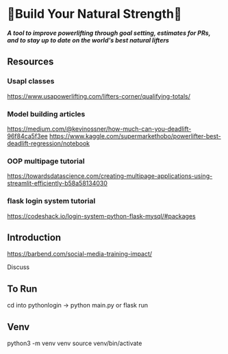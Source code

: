 # 🔨Build Your Natural Strength🔨
_**A tool to improve powerlifting through goal setting, estimates for  PRs, and to stay up to date on the world's best natural lifters**_

## Resources

### Usapl classes
https://www.usapowerlifting.com/lifters-corner/qualifying-totals/

### Model building articles
https://medium.com/@kevinossner/how-much-can-you-deadlift-96f84ca5f3ee
https://www.kaggle.com/supermarkethobo/powerlifter-best-deadlift-regression/notebook

### OOP multipage tutorial
https://towardsdatascience.com/creating-multipage-applications-using-streamlit-efficiently-b58a58134030

### flask login system tutorial
https://codeshack.io/login-system-python-flask-mysql/#packages


## Introduction 
https://barbend.com/social-media-training-impact/

Discuss

## To Run
cd into pythonlogin -> python main.py or flask run

## Venv
python3 -m venv venv
source venv/bin/activate


[comment]: <> (## Tool Description )

[comment]: <> (Data Storyteller is an AI based tool that can take a data set, identify patterns in the data, can interpret the result, )

[comment]: <> (and can then produce an output story that is understandable to a business user based on the context. It is able to)

[comment]: <> (pro-actively analyse data on behalf of users and generate smart feeds using natural language generation techniques )

[comment]: <> (which can then be consumed easily by business users with very less efforts. The application has been built keeping in )

[comment]: <> (mind a rather elementary user and is hence, easily usable and understandable. This also uses a )

[comment]: <> (**multipage implementation** of Streamlit Library using Class based pages. )

[comment]: <> (## Features )

[comment]: <> (Given data/analytics output, the tool can:-)

[comment]: <> (- turn the data into interactive data stories based on the given data )

[comment]: <> (- generate deep insights, infer pattern and help in business decisions.)

[comment]: <> (- provide personalization profiles; these could be represented as meta data describing what would be of interest to a given user.)

[comment]: <> (- generate reports understandable to a business user with interactive and intuitive interface.)

[comment]: <> (## 📝 Module-Wise Description)

[comment]: <> (The application also uses Streamlit for a multiclass page implementation which can be viewed in the `multipage.py` file. The UI of the application can be seen here. The application is divided into multiple modules, each of which have been described below.)

[comment]: <> (![UI of the application]&#40;https://i.stack.imgur.com/MOVpz.png&#41;)


[comment]: <> (_📌 **Data Upload**_ <br/>)

[comment]: <> (This module deals with the data upload. It can take csv and excel files. As soon as the data is uploaded, it creates a copy of the data to ensure that we don't have to read the data multiple times. It also saves the columns and their data types along with displaying them for the user. This is used to upload and save the data and it's column types which will be further needed at a later stage. )

[comment]: <> (_📌 **Change Metadata**_ <br/>)

[comment]: <> (Once the column types are saved in the metadata, we need to give the user the option to change the type. This is to ensure that the automatic column tagging can be overridden if the user wishes. For example a binary column with 0 and 1s can be tagged as numerical and the user might have to correct it. The three data types available are:)

[comment]: <> (* Numerical )

[comment]: <> (* Categorical )

[comment]: <> (* Object)

[comment]: <> (The correction happens immediately and is saved at that moment. )

[comment]: <> (_📌 **Machine Learning**_ <br/>)

[comment]: <> (This section automates the process of machine learning by giving the user the option to select X and y variables and letting us do everything else. The user can specify which columns they need for machine learning and then select the type of process - regression and classficiation. The application selects multiple models and saves the best one as a binary `.sav` file to be used in the future for inferencing. The accuracy or R2 score is shown right then and there with the model running in the background.  )

[comment]: <> (_📌 **Data Visualization**_ <br/>)

[comment]: <> (_📌 **Y-Parameter Optimization**_ <br/>)

[comment]: <> (## Technology Stack )

[comment]: <> (1. Python )

[comment]: <> (2. Streamlit )

[comment]: <> (3. Pandas)

[comment]: <> (4. Scikit-Learn)

[comment]: <> (5. Seaborn)

[comment]: <> (# How to Run )

[comment]: <> (- Clone the repository)

[comment]: <> (- Setup Virtual environment)

[comment]: <> (```)

[comment]: <> ($ python3 -m venv env)

[comment]: <> (```)

[comment]: <> (- Activate the virtual environment)

[comment]: <> (```)

[comment]: <> ($ source env/bin/activate)

[comment]: <> (```)

[comment]: <> (- Install dependencies using)

[comment]: <> (```)

[comment]: <> ($ pip install -r requirements.txt)

[comment]: <> (```)

[comment]: <> (- Run Streamlit)

[comment]: <> (```)

[comment]: <> ($ streamlit run app.py)

[comment]: <> (```)

[comment]: <> (## Other Content)

[comment]: <> (**[Video Walkthrough]&#40;https://drive.google.com/file/d/1C-WMgJ6tLfVMAz4mS-OQF9-9-0GhgSWJ/view?usp=sharing&#41;**)

[comment]: <> (**[Presentation]&#40;https://drive.google.com/file/d/1vlmXN_wNQdf6Y_hpVKV2QD1ub80izIiK/view?usp=sharing&#41;**)

[comment]: <> (## 🤝 How to Contribute? [3])

[comment]: <> (- Take a look at the Existing Issues or create your own Issues!)

[comment]: <> (- Wait for the Issue to be assigned to you after which you can start working on it.)

[comment]: <> (- Fork the Repo and create a Branch for any Issue that you are working upon.)

[comment]: <> (- Create a Pull Request which will be promptly reviewed and suggestions would be added to improve it.)

[comment]: <> (- Add Screenshots to help us know what this Script is all about.)


[comment]: <> (# 👨‍💻 Contributors ✨)

[comment]: <> (<table>)

[comment]: <> (  <tr>)

[comment]: <> (    <td align="center"><a href="https://github.com/prakharrathi25"><img src="https://avatars.githubusercontent.com/u/38958532?v=4" width="100px;" alt=""/><br /><sub><b>Prakhar Rathi</b></sub></a><br /></td>)

[comment]: <> (    <td align="center"><a href="https://github.com/mpLogics"><img src="https://avatars.githubusercontent.com/u/48443496?v=4" width="100px;" alt=""/><br /><sub><b>Manav Prabhakar</b></sub></a><br /></td>)

[comment]: <> (    <td align="center"><a href="https://github.com/salilsaxena"><img src="https://avatars.githubusercontent.com/u/54006908?v=4" width="100px;" alt=""/><br /><sub><b>Salil Sxena</b></sub></a><br /></td> )

[comment]: <> (  </tr>)

[comment]: <> (</table>)

[comment]: <> (## References )

[comment]: <> ([1] SAP Hackathon: https://sap-code.hackerearth.com/challenges/hackathon/sap-code/custom-tab/data-4-storytelling/#Data%204%20Storytelling &#40;used for the `README.md` introduction&#41;)

[comment]: <> ([2] Gartner: https://www.gartner.com/en/documents/3982132)

[comment]: <> ([3] Soumyajit Behera: https://github.com/soumyajit4419/MedHub_360)


[comment]: <> (## Contact)

[comment]: <> (For any feedback or queries, please reach out to [prakharrathi25@gmail.com]&#40;prakharrathi25@gmail.com&#41;.)

[comment]: <> (Note: The project is only for education purposes, no plagiarism is intended.)